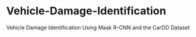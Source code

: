 # Vehicle-Damage-Identification
Vehicle Damage Identification Using Mask R-CNN and the CarDD Dataset
